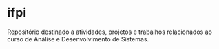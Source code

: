 # ifpi
Repositório destinado a atividades, projetos e trabalhos relacionados ao curso de Análise e Desenvolvimento de Sistemas.
